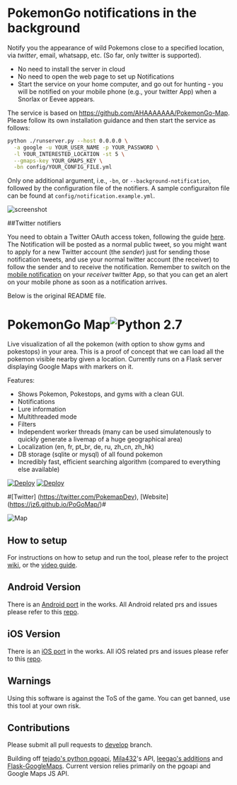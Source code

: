 # PokemonGo notifications in the background

Notify you the appearance of wild Pokemons close to a specified location, via *twitter*, email, whatsapp, etc. (So far, only twitter is supported).
* No need to install the server in cloud
* No need to open the web page to set up Notifications
* Start the service on your home computer, and go out for hunting - you will be notified on your mobile phone (e.g., your twitter App) when a Snorlax or Eevee appears.

The service is based on https://github.com/AHAAAAAAA/PokemonGo-Map. Please follow its own installation guidance and then start the service as follows:

```bash
python ./runserver.py --host 0.0.0.0 \
  -a google -u YOUR_USER_NAME -p YOUR_PASSWORD \
  -l YOUR_INTERESTED_LOCATION -st 5 \
  --gmaps-key YOUR_GMAPS_KEY \
  -bn config/YOUR_CONFIG_FILE.yml
```

Only one additional argument, i.e., ```-bn```, or ```--background-notification```, followed by the configuration file of the notifiers. A sample configuraiton file can be found at ```config/notification.example.yml```.

![screenshot](https://raw.githubusercontent.com/songhui/PokemonGo-Notify/master/static/images/twitter-notifier.PNG)

##Twitter notifiers

You need to obtain a Twitter OAuth access token, following the guide [here](https://dev.twitter.com/oauth/overview/application-owner-access-tokens). The Notification will be posted as a normal public tweet, so you might want to apply for a new Twitter account (the _sender_) just for sending those notification tweets, and use your normal twitter account (the receiver) to follow  the sender and to receive the notification. Remember to switch on the [mobile notification](https://support.twitter.com/articles/20169887) on your _receiver_ twitter App, so that you can get an alert on your mobile phone as soon as a notification arrives.



Below is the original README file.

# PokemonGo Map![Python 2.7](https://img.shields.io/badge/python-2.7-blue.svg)


Live visualization of all the pokemon (with option to show gyms and pokestops) in your area. This is a proof of concept that we can load all the pokemon visible nearby given a location. Currently runs on a Flask server displaying Google Maps with markers on it.

Features:

* Shows Pokemon, Pokestops, and gyms with a clean GUI.
* Notifications
* Lure information
* Multithreaded mode
* Filters
* Independent worker threads (many can be used simulatenously to quickly generate a livemap of a huge geographical area)
* Localization (en, fr, pt_br, de, ru, zh_cn, zh_hk)
* DB storage (sqlite or mysql) of all found pokemon
* Incredibly fast, efficient searching algorithm (compared to everything else available)

[![Deploy](https://raw.githubusercontent.com/sych74/PokemonGo-Map-in-Cloud/master/images/deploy-to-jelastic.png)](https://jelastic.com/install-application/?manifest=https://raw.githubusercontent.com/sych74/PokemonGo-Map-in-Cloud/master/manifest.jps) [![Deploy](https://www.herokucdn.com/deploy/button.png)](https://github.com/AHAAAAAAA/PokemonGo-Map/wiki/Heroku-Deployment)

#[Twitter] (https://twitter.com/PokemapDev), [Website] (https://jz6.github.io/PoGoMap/)#

![Map](https://raw.githubusercontent.com/AHAAAAAAA/PokemonGo-Map/master/static/cover.png)


## How to setup

For instructions on how to setup and run the tool, please refer to the project [wiki](https://github.com/AHAAAAAAA/PokemonGo-Map/wiki), or the [video guide](https://www.youtube.com/watch?v=RJKAulPCkRI).


## Android Version

There is an [Android port](https://github.com/omkarmoghe/Pokemap) in the works. All Android related prs and issues please refer to this [repo](https://github.com/omkarmoghe/Pokemap).

## iOS Version

There is an [iOS port](https://github.com/istornz/iPokeGo) in the works. All iOS related prs and issues please refer to this [repo](https://github.com/istornz/iPokeGo).

## Warnings

Using this software is against the ToS of the game. You can get banned, use this tool at your own risk.


## Contributions

Please submit all pull requests to [develop](https://github.com/AHAAAAAAA/PokemonGo-Map/tree/develop) branch.

Building off [tejado's python pgoapi](https://github.com/tejado/pgoapi), [Mila432](https://github.com/Mila432/Pokemon_Go_API)'s API, [leegao's additions](https://github.com/leegao/pokemongo-api-demo/tree/simulation) and [Flask-GoogleMaps](https://github.com/rochacbruno/Flask-GoogleMaps). Current version relies primarily on the pgoapi and Google Maps JS API.

